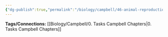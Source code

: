 ```yaml
---
{"dg-publish":true,"permalink":"/biology/campbell/46-animal-reproduction/","dgHomeLink":true,"dgPassFrontmatter":true}
---
```


**Tags/Connections:**
[[Biology/Campbell/0. Tasks Campbell Chapters|0. Tasks Campbell Chapters]]